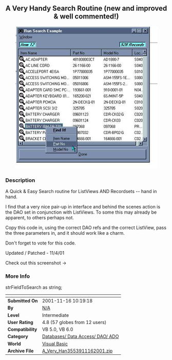 ﻿<div align="center">

## A Very Handy Search Routine  \(new and improved & well commented\!\)

<img src="PIC200111161040188069.jpg">
</div>

### Description

A Quick & Easy Search routine for ListViews AND Recordsets -- hand in hand.

I find that a very nice pair-up in interface and behind the scenes action is the DAO set in conjunction with ListViews. To some this may already be apparent, to others perhaps not. <P><P>Copy this code in, using the correct DAO refs and the correct ListView, pass the three parameters in, and it should work like a charm. <P><P>Don't forget to vote for this code.

<P><P>Updated / Patched - 11/4/01 <P><P>Check out this screenshot ->
 
### More Info
 
strFieldToSearch as string;


<span>             |<span>
---                |---
**Submitted On**   |2001-11-16 10:19:18
**By**             |[N/A](https://github.com/Planet-Source-Code/PSCIndex/blob/master/ByAuthor/empty.md)
**Level**          |Intermediate
**User Rating**    |4.8 (57 globes from 12 users)
**Compatibility**  |VB 5\.0, VB 6\.0
**Category**       |[Databases/ Data Access/ DAO/ ADO](https://github.com/Planet-Source-Code/PSCIndex/blob/master/ByCategory/databases-data-access-dao-ado__1-6.md)
**World**          |[Visual Basic](https://github.com/Planet-Source-Code/PSCIndex/blob/master/ByWorld/visual-basic.md)
**Archive File**   |[A\_Very\_Han3553911162001\.zip](https://github.com/Planet-Source-Code/a-very-handy-search-routine-new-and-improved-well-commented__1-28948/archive/master.zip)









